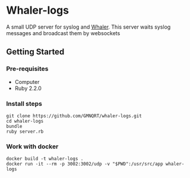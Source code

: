 # Whaler-logs

A small UDP server for syslog and [Whaler](https://github.com/GMNQRT/whaler).
This server waits syslog messages and broadcast them by websockets

## Getting Started

### Pre-requisites
* Computer
* Ruby 2.2.0

### Install steps
```
git clone https://github.com/GMNQRT/whaler-logs.git
cd whaler-logs
bundle
ruby server.rb
```

### Work with docker
```
docker build -t whaler-logs .
docker run -it --rm -p 3002:3002/udp -v "$PWD":/usr/src/app whaler-logs
```
